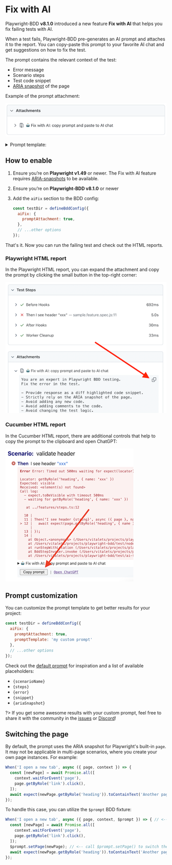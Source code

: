 # Fix with AI

Playwright-BDD **v8.1.0** introduced a new feature **Fix with AI** that helps you fix failing tests with AI.

When a test fails, Playwright-BDD pre-generates an AI prompt and attaches it to the report.
You can copy-paste this prompt to your favorite AI chat and get suggestions on how to fix the test.

The prompt contains the relevant context of the test:

- Error message
- Scenario steps
- Test code snippet
- [ARIA snapshot](https://playwright.dev/docs/aria-snapshots) of the page

Example of the prompt attachment:

![Prompt attachment](./_media/prompt-attachment.png)

<details>
  <summary>Prompt template:</summary>

```
You are an expert in Playwright BDD testing.
Fix the error in the BDD scenario.

- Provide response as a diff highlighted code snippet.
- First, try to fix the test by adjusting Gherkin steps parameters.
- If the test is not fixable by Gherkin, try to modify the code snippet.
- Strictly rely on the ARIA snapshot of the page.
- Avoid adding any new code.
- Avoid adding comments to the code.
- Avoid changing the test logic.
- Use only role-based locators: getByRole, getByLabel, etc.
- Add a concise note about applied changes.
- If the test may be correct and there is a bug in the page, note it.

Failing gherkin scenario: 

Scenario: {scenarioName}
{steps}

Error details:
{error}

{snippet}

ARIA snapshot of the page:

{ariaSnapshot}
```

</details>

## How to enable

1. Ensure you’re on **Playwright v1.49** or newer. The Fix with AI feature requires [ARIA-snapshots](https://playwright.dev/docs/release-notes#aria-snapshots) 
to be available. 

2. Ensure you’re on **Playwright-BDD v8.1.0** or newer

3. Add the `aiFix` section to the BDD config:
    ```js
    const testDir = defineBddConfig({
      aiFix: {
        promptAttachment: true,
      },
      // ...other options
    });
    ```

That's it. Now you can run the failing test and check out the HTML reports.

### Playwright HTML report

In the Playwright HTML report, you can expand the attachment and copy the prompt by clicking the small button in the top-right corner:

![Copying prompt in the Playwright HTML report](./_media/pw-html-report-prompt-copy.png)

### Cucumber HTML report

In the Cucumber HTML report, there are additional controls that help to copy the prompt to the clipboard and open ChatGPT:

![Copying prompt in the Cucumber HTML report](./_media/cucumber-html-report-prompt-copy.png)

## Prompt customization

You can customize the prompt template to get better results for your project:

```js
const testDir = defineBddConfig({
  aiFix: {
    promptAttachment: true,
    promptTemplate: 'my custom prompt'
  },
  // ...other options
});
```

Check out the [default prompt](https://github.com/vitalets/playwright-bdd/blob/main/src/ai/promptTemplate.ts) for inspiration and a list of available placeholders:

- `{scenarioName}`
- `{steps}`
- `{error}`
- `{snippet}`
- `{ariaSnapshot}`

?> If you get some awesome results with your custom prompt, feel free to share it with the community in the [issues](https://github.com/vitalets/playwright-bdd/issues) or [Discord](https://discord.gg/5rwa7TAGUr)!

## Switching the page

By default, the prompt uses the ARIA snapshot for Playwright's built-in `page`.
It may not be applicable in multi-page scenarios, where you create your own page instances. 
For example:

```js
When('I open a new tab', async ({ page, context }) => {
  const [newPage] = await Promise.all([
    context.waitForEvent('page'),
    page.getByRole('link').click(),
  ]);
  await expect(newPage.getByRole('heading')).toContainText('Another page');
});
```

To handle this case, you can utilize the `$prompt` BDD fixture: 

```js
When('I open a new tab', async ({ page, context, $prompt }) => { // <-- add $prompt fixture
  const [newPage] = await Promise.all([
    context.waitForEvent('page'),
    page.getByRole('link').click(),
  ]);
  $prompt.setPage(newPage); // <-- call $prompt.setPage() to switch the page
  await expect(newPage.getByRole('heading')).toContainText('Another page');
});
```